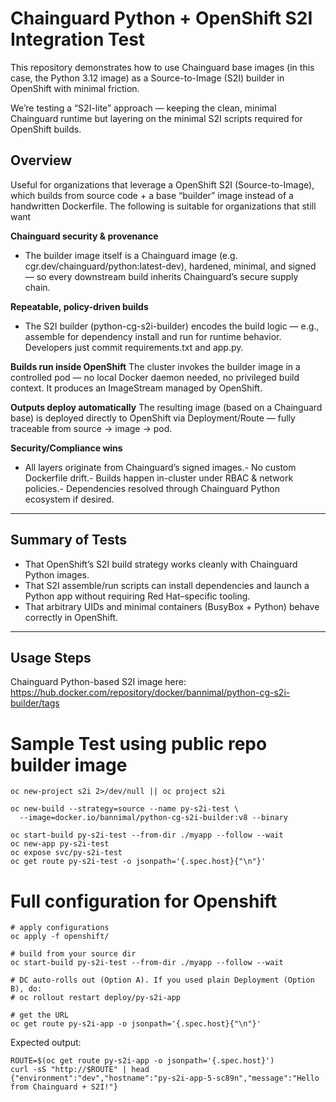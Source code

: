 # Chainguard Python + OpenShift S2I Integration Test

This repository demonstrates how to use Chainguard base images (in this case, the Python 3.12 image) as a Source-to-Image (S2I) builder in OpenShift with minimal friction.

We’re testing a “S2I-lite” approach — keeping the clean, minimal Chainguard runtime but layering on the minimal S2I scripts required for OpenShift builds.

## Overview

Useful for organizations that leverage a OpenShift S2I (Source-to-Image), which builds from source code + a base “builder” image instead of a handwritten Dockerfile. The following is suitable for organizations that still want

**Chainguard security & provenance**

* The builder image itself is a Chainguard image (e.g. cgr.dev/chainguard/python:latest-dev), hardened, minimal, and signed — so every downstream build inherits Chainguard’s secure supply chain.

**Repeatable, policy-driven builds**

* The S2I builder (python-cg-s2i-builder) encodes the build logic — e.g., assemble for dependency install and run for runtime behavior. Developers just commit requirements.txt and app.py.

**Builds run inside OpenShift**
The cluster invokes the builder image in a controlled pod — no local Docker daemon needed, no privileged build context. It produces an ImageStream managed by OpenShift.

**Outputs deploy automatically**
The resulting image (based on a Chainguard base) is deployed directly to OpenShift via Deployment/Route — fully traceable from source → image → pod.

**Security/Compliance wins**
- All layers originate from Chainguard’s signed images.- No custom Dockerfile drift.- Builds happen in-cluster under RBAC & network policies.- Dependencies resolved through Chainguard Python ecosystem if desired.

---

## Summary of Tests

* That OpenShift’s S2I build strategy works cleanly with Chainguard Python images.  
* That S2I assemble/run scripts can install dependencies and launch a Python app without requiring Red Hat–specific tooling.  
* That arbitrary UIDs and minimal containers (BusyBox + Python) behave correctly in OpenShift.  

---

## Usage Steps

Chainguard Python-based S2I image here: https://hub.docker.com/repository/docker/bannimal/python-cg-s2i-builder/tags

# Sample Test using public repo builder image

```
oc new-project s2i 2>/dev/null || oc project s2i

oc new-build --strategy=source --name py-s2i-test \
  --image=docker.io/bannimal/python-cg-s2i-builder:v8 --binary

oc start-build py-s2i-test --from-dir ./myapp --follow --wait
oc new-app py-s2i-test
oc expose svc/py-s2i-test
oc get route py-s2i-test -o jsonpath='{.spec.host}{"\n"}'
```

# Full configuration for Openshift

```
# apply configurations
oc apply -f openshift/

# build from your source dir 
oc start-build py-s2i-test --from-dir ./myapp --follow --wait

# DC auto-rolls out (Option A). If you used plain Deployment (Option B), do:
# oc rollout restart deploy/py-s2i-app

# get the URL
oc get route py-s2i-app -o jsonpath='{.spec.host}{"\n"}'
```

Expected output:

```
ROUTE=$(oc get route py-s2i-app -o jsonpath='{.spec.host}')
curl -sS "http://$ROUTE" | head
{"environment":"dev","hostname":"py-s2i-app-5-sc89n","message":"Hello from Chainguard + S2I!"}
```

